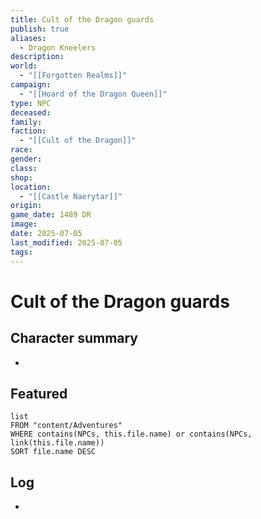 ```yaml
---
title: Cult of the Dragon guards
publish: true
aliases:
  - Dragon Kneelers
description: 
world:
  - "[[Forgotten Realms]]"
campaign:
  - "[[Hoard of the Dragon Queen]]"
type: NPC
deceased: 
family: 
faction:
  - "[[Cult of the Dragon]]"
race: 
gender: 
class: 
shop: 
location:
  - "[[Castle Naerytar]]"
origin: 
game_date: 1489 DR
image: 
date: 2025-07-05
last_modified: 2025-07-05
tags: 
---
```

# Cult of the Dragon guards

## Character summary
* 

## Featured
```dataview
list
FROM "content/Adventures"
WHERE contains(NPCs, this.file.name) or contains(NPCs, link(this.file.name))
SORT file.name DESC
```

## Log
* 